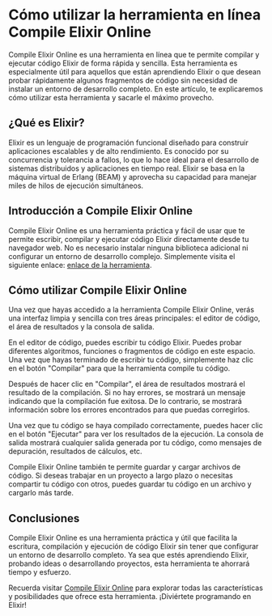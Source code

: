Cómo utilizar la herramienta en línea Compile Elixir Online
===========================================================

Compile Elixir Online es una herramienta en línea que te permite compilar y ejecutar código Elixir de forma rápida y sencilla. Esta herramienta es especialmente útil para aquellos que están aprendiendo Elixir o que desean probar rápidamente algunos fragmentos de código sin necesidad de instalar un entorno de desarrollo completo. En este artículo, te explicaremos cómo utilizar esta herramienta y sacarle el máximo provecho.

¿Qué es Elixir?
---------------

Elixir es un lenguaje de programación funcional diseñado para construir aplicaciones escalables y de alto rendimiento. Es conocido por su concurrencia y tolerancia a fallos, lo que lo hace ideal para el desarrollo de sistemas distribuidos y aplicaciones en tiempo real. Elixir se basa en la máquina virtual de Erlang (BEAM) y aprovecha su capacidad para manejar miles de hilos de ejecución simultáneos.

Introducción a Compile Elixir Online
------------------------------------

Compile Elixir Online es una herramienta práctica y fácil de usar que te permite escribir, compilar y ejecutar código Elixir directamente desde tu navegador web. No es necesario instalar ninguna biblioteca adicional ni configurar un entorno de desarrollo complejo. Simplemente visita el siguiente enlace: [enlace de la herramienta](https://www.onlinecalculatorsfree.com/es/tools/compile-elixir-online.html).

Cómo utilizar Compile Elixir Online
-----------------------------------

Una vez que hayas accedido a la herramienta Compile Elixir Online, verás una interfaz limpia y sencilla con tres áreas principales: el editor de código, el área de resultados y la consola de salida.

En el editor de código, puedes escribir tu código Elixir. Puedes probar diferentes algoritmos, funciones o fragmentos de código en este espacio. Una vez que hayas terminado de escribir tu código, simplemente haz clic en el botón "Compilar" para que la herramienta compile tu código.

Después de hacer clic en "Compilar", el área de resultados mostrará el resultado de la compilación. Si no hay errores, se mostrará un mensaje indicando que la compilación fue exitosa. De lo contrario, se mostrará información sobre los errores encontrados para que puedas corregirlos.

Una vez que tu código se haya compilado correctamente, puedes hacer clic en el botón "Ejecutar" para ver los resultados de la ejecución. La consola de salida mostrará cualquier salida generada por tu código, como mensajes de depuración, resultados de cálculos, etc.

Compile Elixir Online también te permite guardar y cargar archivos de código. Si deseas trabajar en un proyecto a largo plazo o necesitas compartir tu código con otros, puedes guardar tu código en un archivo y cargarlo más tarde.

Conclusiones
------------

Compile Elixir Online es una herramienta práctica y útil que facilita la escritura, compilación y ejecución de código Elixir sin tener que configurar un entorno de desarrollo completo. Ya sea que estés aprendiendo Elixir, probando ideas o desarrollando proyectos, esta herramienta te ahorrará tiempo y esfuerzo.

Recuerda visitar [Compile Elixir Online](https://www.onlinecalculatorsfree.com/es/tools/compile-elixir-online.html) para explorar todas las características y posibilidades que ofrece esta herramienta. ¡Diviértete programando en Elixir!